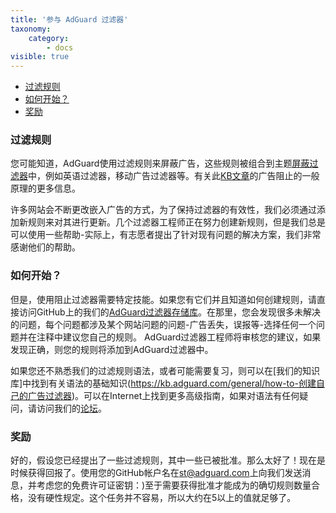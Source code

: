 ```yaml
---
title: '参与 AdGuard 过滤器'
taxonomy:
    category:
        - docs
visible: true
---
```


* [过滤规则](＃filtering-rules)
* [如何开始？](＃how-to-start)
* [奖励](＃rewards)

<a name="filtering-rules"></a>

### 过滤规则

您可能知道，AdGuard使用过滤规则来屏蔽广告，这些规则被组合到主题[屏蔽过滤器](https://kb.adguard.com/general/adguard-ad-filters)中，例如英语过滤器，移动广告过滤器等。有关此[KB文章](https://kb.adguard.com/general/how-ad-blocking-works)的广告阻止的一般原理的更多信息。

许多网站会不断更改嵌入广告的方式，为了保持过滤器的有效性，我们必须通过添加新规则来对其进行更新。几个过滤器工程师正在努力创建新规则，但是我们总是可以使用一些帮助-实际上，有志愿者提出了针对现有问题的解决方案，我们非常感谢他们的帮助。

<a name="how-to-start"></a>

### 如何开始？

但是，使用阻止过滤器需要特定技能。如果您有它们并且知道如何创建规则，请直接访问GitHub上的我们的[AdGuard过滤器存储库](https://github.com/AdguardTeam/AdguardFilters)。在那里，您会发现很多未解决的问题，每个问题都涉及某个网站问题的问题-广告丢失，误报等-选择任何一个问题并在注释中建议您自己的规则。 AdGuard过滤器工程师将审核您的建议，如果发现正确，则您的规则将添加到AdGuard过滤器中。

如果您还不熟悉我们的过滤规则语法，或者可能需要复习，则可以在[我们的知识库]中找到有关语法的基础知识(https://kb.adguard.com/general/how-to-创建自己的广告过滤器)。可以在Internet上找到更多高级指南，如果对语法有任何疑问，请访问我们的[论坛](https://forum.adguard.com/)。

<a name="rewards"></a>

### 奖励

好的，假设您已经提出了一些过滤规则，其中一些已被批准。那么太好了！现在是时候获得回报了。使用您的GitHub帐户名在[st@adguard.com](mailto:st@adguard.com)上向我们发送消息，并考虑您的免费许可证密钥：)至于需要获得批准才能成为的确切规则数量合格，没有硬性规定。这个任务并不容易，所以大约在5以上的值就足够了。

